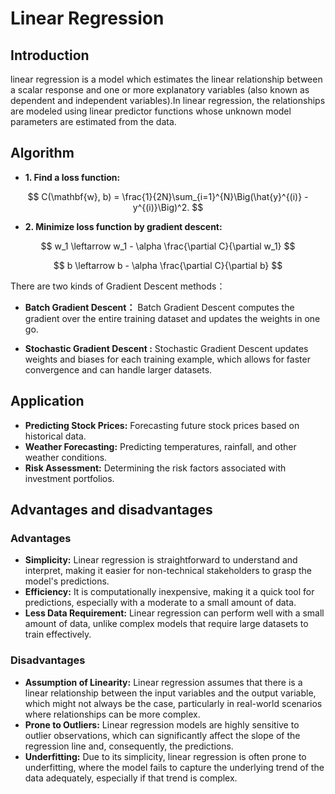 # Linear Regression

## Introduction
linear regression is a model which estimates the linear relationship between a scalar response and one or more explanatory variables (also known as dependent and independent variables).In linear regression, the relationships are modeled using linear predictor functions whose unknown model parameters are estimated from the data. 

## Algorithm 
- **1. Find a loss function:**
  
$$
C(\mathbf{w}, b) = \frac{1}{2N}\sum_{i=1}^{N}\Big(\hat{y}^{(i)} - y^{(i)}\Big)^2. 
$$

- **2. Minimize loss function by gradient descent:**

$$
w_1 \leftarrow w_1 - \alpha \frac{\partial C}{\partial w_1}
$$
  
$$
b \leftarrow b - \alpha \frac{\partial C}{\partial b}
$$
    
There are two kinds of Gradient Descent methods：
- **Batch Gradient Descent：**
  Batch Gradient Descent computes the gradient over the entire training dataset and updates the weights in one go.

- **Stochastic Gradient Descent :**
  Stochastic Gradient Descent updates weights and biases for each training example, which allows for faster convergence and can handle larger datasets.
  
  
## Application
- **Predicting Stock Prices:** Forecasting future stock prices based on historical data.
- **Weather Forecasting:** Predicting temperatures, rainfall, and other weather conditions.
- **Risk Assessment:** Determining the risk factors associated with investment portfolios.


## Advantages and disadvantages

### Advantages
- **Simplicity:** Linear regression is straightforward to understand and interpret, making it easier for non-technical stakeholders to grasp the model's predictions.
- **Efficiency:** It is computationally inexpensive, making it a quick tool for predictions, especially with a moderate to a small amount of data.
- **Less Data Requirement:** Linear regression can perform well with a small amount of data, unlike complex models that require large datasets to train effectively.

### Disadvantages
- **Assumption of Linearity:** Linear regression assumes that there is a linear relationship between the input variables and the output variable, which might not always be the case, particularly in real-world scenarios where relationships can be more complex.
- **Prone to Outliers:** Linear regression models are highly sensitive to outlier observations, which can significantly affect the slope of the regression line and, consequently, the predictions.
- **Underfitting:** Due to its simplicity, linear regression is often prone to underfitting, where the model fails to capture the underlying trend of the data adequately, especially if that trend is complex.



